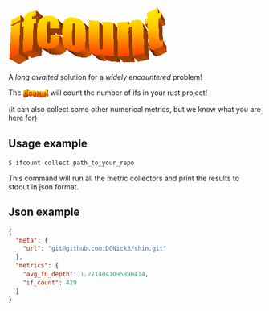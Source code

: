 ![](media/ifcount.gif)

A _long awaited_ solution for a _widely encountered_ problem!

The <img src="media/ifcount.gif" alt="ifcount" height="18" style="vertical-align: middle;"/> will count the number of ifs in your rust project!

(it can also collect some other numerical metrics, but we know what you are here for)

## Usage example

```bash
$ ifcount collect path_to_your_repo
```

This command will run all the metric collectors and print the results to stdout in json format.

## Json example

```json
{
  "meta": {
    "url": "git@github.com:DCNick3/shin.git"
  },
  "metrics": {
    "avg_fn_depth": 1.2714041095890414,
    "if_count": 429
  }
}
```
